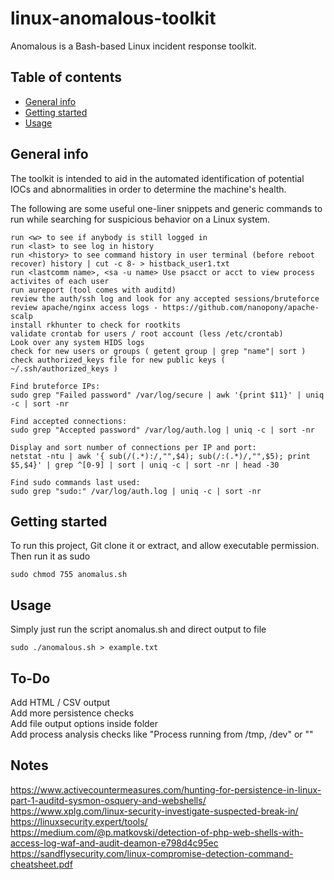 # linux-anomalous-toolkit
Anomalous is a Bash-based Linux incident response toolkit.
## Table of contents
* [General info](#general-info)
* [Getting started](#getting-started)
* [Usage](#usage)

## General info
The toolkit is intended to aid in the automated identification of potential IOCs and abnormalities in order to determine the machine's health.

The following are some useful one-liner snippets and generic commands to run while searching for suspicious behavior on a Linux system. 
```
run <w> to see if anybody is still logged in
run <last> to see log in history
run <history> to see command history in user terminal (before reboot recover) history | cut -c 8- > histback_user1.txt
run <lastcomm name>, <sa -u name> Use psacct or acct to view process activites of each user
run aureport (tool comes with auditd)
review the auth/ssh log and look for any accepted sessions/bruteforce
review apache/nginx access logs - https://github.com/nanopony/apache-scalp
install rkhunter to check for rootkits
validate crontab for users / root account (less /etc/crontab)
Look over any system HIDS logs
check for new users or groups ( getent group | grep "name"| sort )
check authorized_keys file for new public keys ( ~/.ssh/authorized_keys )

Find bruteforce IPs:
sudo grep "Failed password" /var/log/secure | awk '{print $11}' | uniq -c | sort -nr

Find accepted connections:
sudo grep "Accepted password" /var/log/auth.log | uniq -c | sort -nr

Display and sort number of connections per IP and port:
netstat -ntu | awk '{ sub(/(.*):/,"",$4); sub(/:(.*)/,"",$5); print $5,$4}' | grep ^[0-9] | sort | uniq -c | sort -nr | head -30

Find sudo commands last used:
sudo grep "sudo:" /var/log/auth.log | uniq -c | sort -nr
```
## Getting started
To run this project, Git clone it or extract, and allow executable permission. Then run it as sudo<br />
```
sudo chmod 755 anomalus.sh
```
## Usage
Simply just run the script anomalus.sh and direct output to file

```
sudo ./anomalous.sh > example.txt
```

## To-Do
Add HTML / CSV output <br />
Add more persistence checks <br />
Add file output options inside folder <br />
Add process analysis checks like "Process running from /tmp, /dev" or ""

## Notes

https://www.activecountermeasures.com/hunting-for-persistence-in-linux-part-1-auditd-sysmon-osquery-and-webshells/ <br />
https://www.xplg.com/linux-security-investigate-suspected-break-in/ <br />
https://linuxsecurity.expert/tools/ <br />
https://medium.com/@p.matkovski/detection-of-php-web-shells-with-access-log-waf-and-audit-deamon-e798d4c95ec <br />
https://sandflysecurity.com/linux-compromise-detection-command-cheatsheet.pdf <br />
